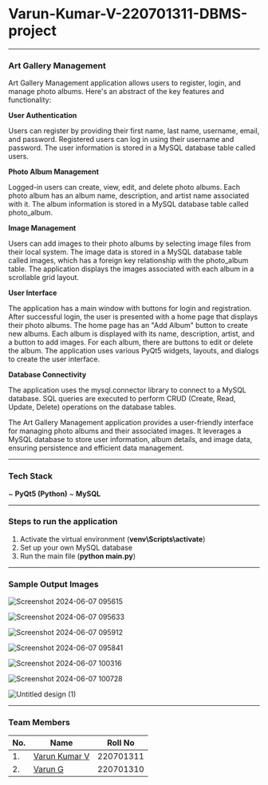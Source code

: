 # Varun-Kumar-V-220701311-DBMS-project

---

### Art Gallery Management
Art Gallery Management application allows users to register, login, and manage photo albums. Here's an abstract of the key features and functionality:

**User Authentication**

Users can register by providing their first name, last name, username, email, and password.
Registered users can log in using their username and password.
The user information is stored in a MySQL database table called users.

**Photo Album Management**

Logged-in users can create, view, edit, and delete photo albums.
Each photo album has an album name, description, and artist name associated with it.
The album information is stored in a MySQL database table called photo_album.

**Image Management**

Users can add images to their photo albums by selecting image files from their local system.
The image data is stored in a MySQL database table called images, which has a foreign key relationship with the photo_album table.
The application displays the images associated with each album in a scrollable grid layout.

**User Interface**

The application has a main window with buttons for login and registration.
After successful login, the user is presented with a home page that displays their photo albums.
The home page has an "Add Album" button to create new albums.
Each album is displayed with its name, description, artist, and a button to add images.
For each album, there are buttons to edit or delete the album.
The application uses various PyQt5 widgets, layouts, and dialogs to create the user interface.

**Database Connectivity**

The application uses the mysql.connector library to connect to a MySQL database.
SQL queries are executed to perform CRUD (Create, Read, Update, Delete) operations on the database tables.

The Art Gallery Management application provides a user-friendly interface for managing photo albums and their associated images. It leverages a MySQL database to store user information, album details, and image data, ensuring persistence and efficient data management.

---

### Tech Stack
~ **PyQt5 (Python)**
~ **MySQL**

---

### Steps to run the application
1. Activate the virtual environment
(**venv\Scripts\activate**)
2. Set up your own MySQL database
3. Run the main file
(**python main.py**)


---

### Sample Output Images
![Screenshot 2024-06-07 095615](https://github.com/VarunK20/Varun-Kumar-V-220701311-CS19443-DBMS-Lab-/assets/167336838/39f4c8a4-e763-4797-bec4-d5c5fdc8d2ee)

![Screenshot 2024-06-07 095633](https://github.com/VarunK20/Varun-Kumar-V-220701311-CS19443-DBMS-Lab-/assets/167336838/2d5043ab-bde9-4410-a935-2f250249fba1)

![Screenshot 2024-06-07 095912](https://github.com/VarunK20/Varun-Kumar-V-220701311-CS19443-DBMS-Lab-/assets/167336838/93390689-ee20-4280-bd67-facc921b762b)

![Screenshot 2024-06-07 095841](https://github.com/VarunK20/Varun-Kumar-V-220701311-CS19443-DBMS-Lab-/assets/167336838/ddf14095-271c-4d14-840d-10aad3d75a3e)

![Screenshot 2024-06-07 100316](https://github.com/VarunK20/Varun-Kumar-V-220701311-CS19443-DBMS-Lab-/assets/167336838/dc9fc208-84ff-4aeb-b1d3-a8eaa452f3ef)

![Screenshot 2024-06-07 100728](https://github.com/VarunK20/Varun-Kumar-V-220701311-CS19443-DBMS-Lab-/assets/167336838/e5f87dad-ad30-4aec-b4ab-06eb98596fde)

![Untitled design (1)](https://github.com/VarunK20/Varun-Kumar-V-220701311-CS19443-DBMS-Lab-/assets/167336838/7c3c68be-53c4-49f1-8dce-454822a7ee2e)

---

### Team Members
| No. | Name | Roll No |
| --- | ---- | ------- |
|1. | [Varun Kumar V](https://github.com/VarunK20) | 220701311 |
|2. | [Varun G](https://github.com/gvarun1609) |220701310|


